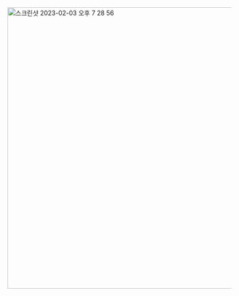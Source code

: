 
<img width="631" alt="스크린샷 2023-02-03 오후 7 28 56" src="https://user-images.githubusercontent.com/121744538/216606335-39b02c9e-25b2-4c60-896f-250f2790dbc8.png">
